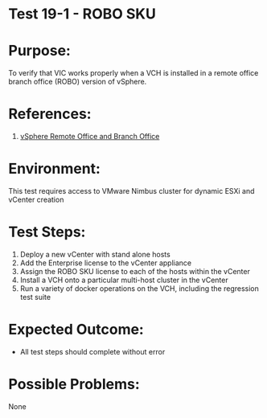 Test 19-1 - ROBO SKU
=======

# Purpose:
To verify that VIC works properly when a VCH is installed in a remote office branch office (ROBO) version of vSphere.

# References:
1. [vSphere Remote Office and Branch Office](http://www.vmware.com/products/vsphere/remote-office-branch-office.html)

# Environment:
This test requires access to VMware Nimbus cluster for dynamic ESXi and vCenter creation

# Test Steps:
1. Deploy a new vCenter with stand alone hosts
2. Add the Enterprise license to the vCenter appliance
3. Assign the ROBO SKU license to each of the hosts within the vCenter
4. Install a VCH onto a particular multi-host cluster in the vCenter
5. Run a variety of docker operations on the VCH, including the regression test suite

# Expected Outcome:
* All test steps should complete without error

# Possible Problems:
None

